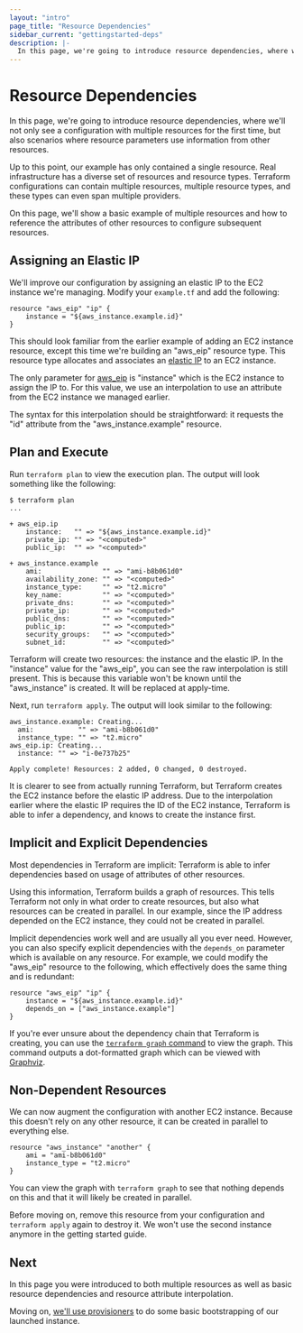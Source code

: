 ```yaml
---
layout: "intro"
page_title: "Resource Dependencies"
sidebar_current: "gettingstarted-deps"
description: |-
  In this page, we're going to introduce resource dependencies, where we'll not only see a configuration with multiple resources for the first time, but also scenarios where resource parameters use information from other resources.
---
```


# Resource Dependencies

In this page, we're going to introduce resource dependencies,
where we'll not only see a configuration with multiple resources
for the first time, but also scenarios where resource parameters
use information from other resources.

Up to this point, our example has only contained a single resource.
Real infrastructure has a diverse set of resources and resource
types. Terraform configurations can contain multiple resources,
multiple resource types, and these types can even span multiple
providers.

On this page, we'll show a basic example of multiple resources
and how to reference the attributes of other resources to configure
subsequent resources.

## Assigning an Elastic IP

We'll improve our configuration by assigning an elastic IP to
the EC2 instance we're managing. Modify your `example.tf` and
add the following:

```
resource "aws_eip" "ip" {
	instance = "${aws_instance.example.id}"
}
```

This should look familiar from the earlier example of adding
an EC2 instance resource, except this time we're building
an "aws\_eip" resource type. This resource type allocates
and associates an
[elastic IP](https://docs.aws.amazon.com/AWSEC2/latest/UserGuide/elastic-ip-addresses-eip.html)
to an EC2 instance.

The only parameter for
[aws\_eip](/docs/providers/aws/r/eip.html) is "instance" which
is the EC2 instance to assign the IP to. For this value, we
use an interpolation to use an attribute from the EC2 instance
we managed earlier.

The syntax for this interpolation should be straightforward:
it requests the "id" attribute from the "aws\_instance.example"
resource.

## Plan and Execute

Run `terraform plan` to view the execution plan. The output
will look something like the following:

```
$ terraform plan
...

+ aws_eip.ip
    instance:   "" => "${aws_instance.example.id}"
    private_ip: "" => "<computed>"
    public_ip:  "" => "<computed>"

+ aws_instance.example
    ami:               "" => "ami-b8b061d0"
    availability_zone: "" => "<computed>"
    instance_type:     "" => "t2.micro"
    key_name:          "" => "<computed>"
    private_dns:       "" => "<computed>"
    private_ip:        "" => "<computed>"
    public_dns:        "" => "<computed>"
    public_ip:         "" => "<computed>"
    security_groups:   "" => "<computed>"
    subnet_id:         "" => "<computed>"
```

Terraform will create two resources: the instance and the elastic
IP. In the "instance" value for the "aws\_eip", you can see the
raw interpolation is still present. This is because this variable
won't be known until the "aws\_instance" is created. It will be
replaced at apply-time.

Next, run `terraform apply`. The output will look similar to the
following:

```
aws_instance.example: Creating...
  ami:           "" => "ami-b8b061d0"
  instance_type: "" => "t2.micro"
aws_eip.ip: Creating...
  instance: "" => "i-0e737b25"

Apply complete! Resources: 2 added, 0 changed, 0 destroyed.
```

It is clearer to see from actually running Terraform, but
Terraform creates the EC2 instance before the elastic IP
address. Due to the interpolation earlier where the elastic
IP requires the ID of the EC2 instance, Terraform is able
to infer a dependency, and knows to create the instance
first.

## Implicit and Explicit Dependencies

Most dependencies in Terraform are implicit: Terraform is able
to infer dependencies based on usage of attributes of other
resources.

Using this information, Terraform builds a graph of resources.
This tells Terraform not only in what order to create resources,
but also what resources can be created in parallel. In our example,
since the IP address depended on the EC2 instance, they could
not be created in parallel.

Implicit dependencies work well and are usually all you ever need.
However, you can also specify explicit dependencies with the
`depends_on` parameter which is available on any resource. For example,
we could modify the "aws\_eip" resource to the following, which
effectively does the same thing and is redundant:

```
resource "aws_eip" "ip" {
	instance = "${aws_instance.example.id}"
	depends_on = ["aws_instance.example"]
}
```

If you're ever unsure about the dependency chain that Terraform
is creating, you can use the [`terraform graph` command](/docs/commands/graph.html) to view
the graph. This command outputs a dot-formatted graph which can be
viewed with
[Graphviz](http://www.graphviz.org/).

## Non-Dependent Resources

We can now augment the configuration with another EC2 instance.
Because this doesn't rely on any other resource, it can be
created in parallel to everything else.

```
resource "aws_instance" "another" {
	ami = "ami-b8b061d0"
	instance_type = "t2.micro"
}
```

You can view the graph with `terraform graph` to see that
nothing depends on this and that it will likely be created
in parallel.

Before moving on, remove this resource from your configuration
and `terraform apply` again to destroy it. We won't use the
second instance anymore in the getting started guide.

## Next

In this page you were introduced to both multiple resources
as well as basic resource dependencies and resource attribute
interpolation.

Moving on, [we'll use provisioners](/intro/getting-started/provision.html)
to do some basic bootstrapping of our launched instance.
